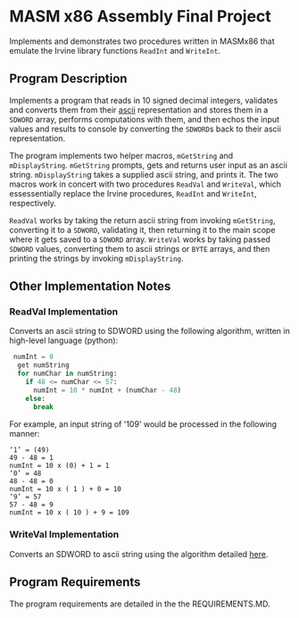 # MASM x86 Assembly Final Project
Implements and demonstrates two procedures written in MASMx86 that emulate the Irvine library functions `ReadInt` and `WriteInt`. 

## Program Description
Implements a program that reads in 10 signed decimal integers, validates and converts them from their [ascii](https://www.asciitable.com/) representation and stores them in a `SDWORD` array, performs computations with them, and then echos the input values and results to console by converting the `SDWORD`s back to their ascii representation.

The program implements two helper macros, `mGetString` and `mDisplayString`. `mGetString` prompts, gets and returns user input as an ascii string. `mDisplayStrin`g takes a supplied ascii string, and prints it.  The two macros work in concert with two procedures `ReadVal` and `WriteVal`, which essessentially replace the Irvine procedures, `ReadInt` and `WriteInt`, respectively.

`ReadVal` works by taking the return ascii string from invoking `mGetString`, converting it to a `SDWORD`, validating it, then returning it to the main scope where it gets saved to a `SDWORD` array.  `WriteVal` works by taking passed `SDWORD` values, converting them to ascii strings or `BYTE` arrays, and then printing the strings by invoking `mDisplayString`.
 
## Other Implementation Notes

### ReadVal Implementation
Converts an ascii string to SDWORD using the following algorithm, written in high-level language (python):

```python
 numInt = 0
  get numString
  for numChar in numString:
    if 48 <= numChar <= 57:
      numInt = 10 * numInt + (numChar - 48)
    else:
      break
```

For example, an input string of '109' would be processed in the following manner:
```
‘1’ = (49)
49 - 48 = 1
numInt = 10 x (0) + 1 = 1
‘0’ = 48
48 - 48 = 0
numInt = 10 x ( 1 ) + 0 = 10
‘9’ = 57
57 - 48 = 9
numInt = 10 x ( 10 ) + 9 = 109
```

### WriteVal Implementation
Converts an SDWORD to ascii string using the algorithm detailed [here](https://www.geeksforgeeks.org/program-to-print-ascii-value-of-all-digits-of-a-given-number/).


## Program Requirements
The program requirements are detailed in the the REQUIREMENTS.MD.
